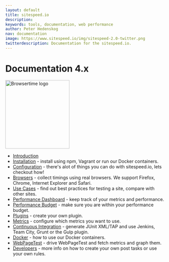```yaml
---
layout: default
title: sitespeed.io
description:
keywords: tools, documentation, web performance
author: Peter Hedenskog
nav: documentation
image: https://www.sitespeed.io/img/sitespeed-2.0-twitter.png
twitterdescription: Documentation for the sitespeed.io.
---
```


# Documentation 4.x

<img src="/img/logos/sitespeed.io.png" class="pull-right img-big" alt="Browsertime logo" width="200" height="214">

 * [Introduction](introduction/)
 * [Installation](installation/) - install using npm, Vagrant or run our Docker containers.
 * [Configuration](configuration/) - there's alot of things you can do with sitespeed.io, lets checkout how!
 * [Browsers](browsers/) - collect timings using real browsers. We support Firefox, Chrome, Internet Explorer and Safari.
 * [Use Cases](use-cases/) - find out best practices for testing a site, compare with other sites.
* [Performance Dashboard](performance-dasboard/) - keep track of your metrics and performance.
 * [Performance Budget](performance-budget/) - make sure you are within your performance budget.
 * [Plugins](plugins/) - create your own plugin.
 * [Metrics](metrics/) - configure which metrics you want to use.
 * [Continuous Integration](continuous-integration/) - generate JUnit XML/TAP and use Jenkins, Team City, Grunt or the Gulp plugin.
 * [Docker](docker/) - how to use our Docker containers.
 * [WebPageTest](webpagetest/) - drive WebPageTest and fetch metrics and graph them.
 * [Developers](developers/) - more info on how to create your own post tasks or use your own rules.
